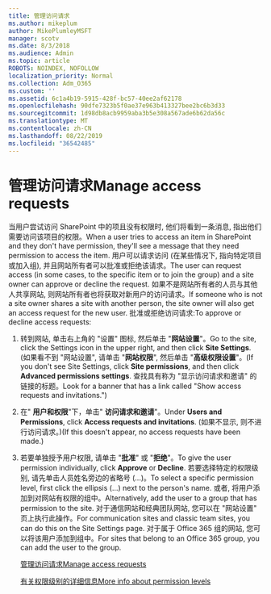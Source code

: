 ```yaml
---
title: 管理访问请求
ms.author: mikeplum
author: MikePlumleyMSFT
manager: scotv
ms.date: 8/3/2018
ms.audience: Admin
ms.topic: article
ROBOTS: NOINDEX, NOFOLLOW
localization_priority: Normal
ms.collection: Adm_O365
ms.custom: ''
ms.assetid: 6c1a4b19-5915-428f-bc57-40ee2af62178
ms.openlocfilehash: 90dfe7323b5f0ae37e963b413327bee2bc6b3d33
ms.sourcegitcommit: 1d98db8acb9959aba3b5e308a567ade6b62da56c
ms.translationtype: MT
ms.contentlocale: zh-CN
ms.lasthandoff: 08/22/2019
ms.locfileid: "36542485"
---
```

# <a name="manage-access-requests"></a><span data-ttu-id="d50ce-102">管理访问请求</span><span class="sxs-lookup"><span data-stu-id="d50ce-102">Manage access requests</span></span>

<span data-ttu-id="d50ce-103">当用户尝试访问 SharePoint 中的项且没有权限时, 他们将看到一条消息, 指出他们需要访问该项目的权限。</span><span class="sxs-lookup"><span data-stu-id="d50ce-103">When a user tries to access an item in SharePoint and they don't have permission, they'll see a message that they need permission to access the item.</span></span> <span data-ttu-id="d50ce-104">用户可以请求访问 (在某些情况下, 指向特定项目或加入组), 并且网站所有者可以批准或拒绝该请求。</span><span class="sxs-lookup"><span data-stu-id="d50ce-104">The user can request access (in some cases, to the specific item or to join the group) and a site owner can approve or decline the request.</span></span> <span data-ttu-id="d50ce-105">如果不是网站所有者的人员与其他人共享网站, 则网站所有者也将获取对新用户的访问请求。</span><span class="sxs-lookup"><span data-stu-id="d50ce-105">If someone who is not a site owner shares a site with another person, the site owner will also get an access request for the new user.</span></span> <span data-ttu-id="d50ce-106">批准或拒绝访问请求:</span><span class="sxs-lookup"><span data-stu-id="d50ce-106">To approve or decline access requests:</span></span>
  
1. <span data-ttu-id="d50ce-107">转到网站, 单击右上角的 "设置" 图标, 然后单击 "**网站设置**"。</span><span class="sxs-lookup"><span data-stu-id="d50ce-107">Go to the site, click the Settings icon in the upper right, and then click **Site Settings**.</span></span> <span data-ttu-id="d50ce-108">(如果看不到 "网站设置", 请单击 "**网站权限**", 然后单击 "**高级权限设置**"。</span><span class="sxs-lookup"><span data-stu-id="d50ce-108">(If you don't see Site Settings, click **Site permissions**, and then click **Advanced permissions settings**.</span></span> <span data-ttu-id="d50ce-109">查找具有称为 "显示访问请求和邀请" 的链接的标题。</span><span class="sxs-lookup"><span data-stu-id="d50ce-109">Look for a banner that has a link called "Show access requests and invitations.")</span></span>
    
2. <span data-ttu-id="d50ce-110">在" **用户和权限**"下，单击" **访问请求和邀请**"。</span><span class="sxs-lookup"><span data-stu-id="d50ce-110">Under **Users and Permissions**, click **Access requests and invitations**.</span></span> <span data-ttu-id="d50ce-111">(如果不显示, 则不进行访问请求。)</span><span class="sxs-lookup"><span data-stu-id="d50ce-111">(If this doesn't appear, no access requests have been made.)</span></span>
    
3. <span data-ttu-id="d50ce-112">若要单独授予用户权限, 请单击 "**批准**" 或 "**拒绝**"。</span><span class="sxs-lookup"><span data-stu-id="d50ce-112">To give the user permission individually, click **Approve** or **Decline**.</span></span> <span data-ttu-id="d50ce-113">若要选择特定的权限级别, 请先单击人员姓名旁边的省略号 (...)。</span><span class="sxs-lookup"><span data-stu-id="d50ce-113">To select a specific permission level, first click the ellipsis (...) next to the person's name.</span></span> <span data-ttu-id="d50ce-114">或者, 将用户添加到对网站有权限的组中。</span><span class="sxs-lookup"><span data-stu-id="d50ce-114">Alternatively, add the user to a group that has permission to the site.</span></span> <span data-ttu-id="d50ce-115">对于通信网站和经典团队网站, 您可以在 "网站设置" 页上执行此操作。</span><span class="sxs-lookup"><span data-stu-id="d50ce-115">For communication sites and classic team sites, you can do this on the Site Settings page.</span></span> <span data-ttu-id="d50ce-116">对于属于 Office 365 组的网站, 您可以将该用户添加到组中。</span><span class="sxs-lookup"><span data-stu-id="d50ce-116">For sites that belong to an Office 365 group, you can add the user to the group.</span></span>
    
    [<span data-ttu-id="d50ce-117">管理访问请求</span><span class="sxs-lookup"><span data-stu-id="d50ce-117">Manage access requests </span></span>](https://go.microsoft.com/fwlink/?linkid=2008747)
    
    [<span data-ttu-id="d50ce-118">有关权限级别的详细信息</span><span class="sxs-lookup"><span data-stu-id="d50ce-118">More info about permission levels</span></span>](https://go.microsoft.com/fwlink/?linkid=867071)
    

